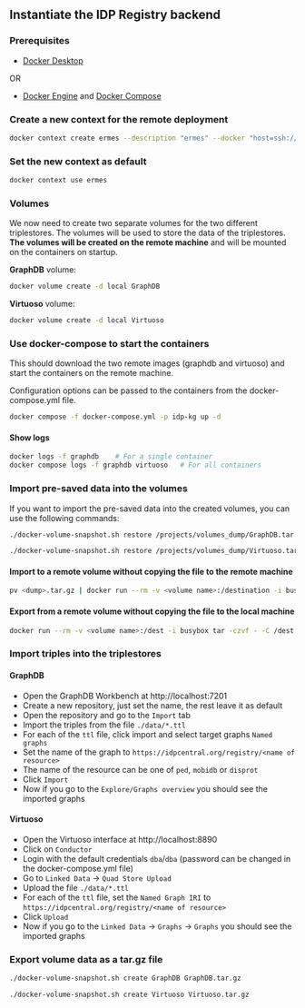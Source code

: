 ## Instantiate the IDP Registry backend

### Prerequisites

* [Docker Desktop](https://www.docker.com/products/docker-desktop)

OR

* [Docker Engine](https://docs.docker.com/engine/install/ubuntu/)
  and [Docker Compose](https://docs.docker.com/desktop/install/linux-install/)

### Create a new context for the remote deployment

```bash
docker context create ermes --description "ermes" --docker "host=ssh://<user>@ermes"
```

### Set the new context as default

```bash
docker context use ermes
```

### Volumes

We now need to create two separate volumes for the two different triplestores. The volumes will be used to store the
data of the triplestores. **The volumes will be created on the remote machine** and will be mounted on the containers
on startup.

**GraphDB** volume:

```bash
docker volume create -d local GraphDB
```

**Virtuoso** volume:

```bash
docker volume create -d local Virtuoso
```

### Use docker-compose to start the containers
This should download the two remote images (graphdb and virtuoso) and start the containers on the remote machine.

Configuration options can be passed to the containers from the docker-compose.yml file.

```bash
docker compose -f docker-compose.yml -p idp-kg up -d
```

#### Show logs

```bash
docker logs -f graphdb    # For a single container
docker compose logs -f graphdb virtuoso   # For all containers
```

### Import pre-saved data into the volumes 
If you want to import the pre-saved data into the created volumes, you can use the following commands:

```bash
./docker-volume-snapshot.sh restore /projects/volumes_dump/GraphDB.tar.gz GraphDB
```

```bash
./docker-volume-snapshot.sh restore /projects/volumes_dump/Virtuoso.tar.gz Virtuoso
```

#### Import to a remote volume without copying the file to the remote machine

```bash
pv <dump>.tar.gz | docker run --rm -v <volume name>:/destination -i busybox tar xzf - -C /destination
```

#### Export from a remote volume without copying the file to the local machine
```bash
docker run --rm -v <volume name>:/dest -i busybox tar -czvf - -C /dest . > <dump>.tar.gz
```

### Import triples into the triplestores

#### GraphDB

* Open the GraphDB Workbench at http://localhost:7201
* Create a new repository, just set the name, the rest leave it as default
* Open the repository and go to the `Import` tab
* Import the triples from the file `./data/*.ttl`
* For each of the `ttl` file, click import and select target graphs `Named graphs`
* Set the name of the graph to `https://idpcentral.org/registry/<name of resource>`
* The name of the resource can be one of `ped`, `mobidb` or `disprot`
* Click `Import`
* Now if you go to the `Explore/Graphs overview` you should see the imported graphs

#### Virtuoso

* Open the Virtuoso interface at http://localhost:8890
* Click on `Conductor`
* Login with the default credentials `dba`/`dba` (password can be changed in the docker-compose.yml file)
* Go to `Linked Data` -> `Quad Store Upload`
* Upload the file `./data/*.ttl`
* For each of the `ttl` file, set the `Named Graph IRI` to `https://idpcentral.org/registry/<name of resource>`
* Click `Upload`
* Now if you go to the `Linked Data` -> `Graphs` -> `Graphs` you should see the imported graphs

### Export volume data as a tar.gz file

```bash
./docker-volume-snapshot.sh create GraphDB GraphDB.tar.gz 
```

```bash
./docker-volume-snapshot.sh create Virtuoso Virtuoso.tar.gz 
```
